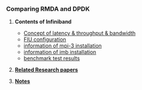 ### Comparing RMDA and DPDK

1. **Contents of Infiniband**
   - [Concept of latency & throughput & bandwidth](INFINIBAND/Concept_of_Latency.md)
   - [FIU configuration](INFINIBAND/FIU-Configuration.md)
   - [information of mpi-3 installation](INFINIBAND/mpi-3_install.md)
   - [information of imb installation](INFINIBAND/imb_install.md)
   - [benchmark test results](INFINIBAND/BENCHMARK_RESULTS)


2. **[Related Research papers](MPI-PAPERS)**
3. **[Notes](NOTES)**

<br>
